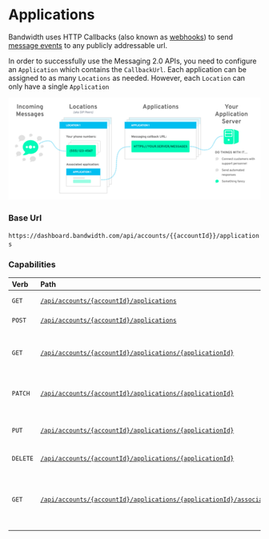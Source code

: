 # Applications

Bandwidth uses HTTP Callbacks (also known as [webhooks](https://webhooks.pbworks.com/w/page/13385124/FrontPage)) to send [message events](../events/messageEvents.md) to any publicly addressable url.

In order to successfully use the Messaging 2.0 APIs, you need to configure an `Application` which contains the `CallbackUrl`.  Each application can be assigned to as many `Locations` as needed.  However, each `Location` can only have a single `Application`

![Application Diagram](../images/messaging-2/applications-flow-messaging.png)

### Base Url
`https://dashboard.bandwidth.com/api/accounts/{{accountId}}/applications`


### Capabilities

| Verb                               | Path                                                                                                                       | about                                                               |
|:-----------------------------------|:---------------------------------------------------------------------------------------------------------------------------|:--------------------------------------------------------------------|
| <code class="get">GET</code>       | [`/api/accounts/{accountId}/applications`](getApplications.md)                                                           | List all Applications                                               |
| <code class="post">POST</code>     | [`/api/accounts/{accountId}/applications`](postApplications.md)                                                          | Create an application                                               |
| <code class="get">GET</code>       | [`/api/accounts/{accountId}/applications/{applicationId}`](getApplicationsApplicationId.md)                            | Get information about a specific application                        |
| <code class="patch">PATCH</code>    | [`/api/accounts/{accountId}/applications/{applicationId}`](patchApplicationsApplicationId.md)                          | Patch changes to an application                                     |
| <code class="put">PUT</code>      | [`/api/accounts/{accountId}/applications/{applicationId}`](putApplicationsApplicationId.md)                            | Make changes to an application                                      |
| <code class="delete">DELETE</code> | [`/api/accounts/{accountId}/applications/{applicationId}`](deleteApplicationsApplicationId.md)                          | Delete an application                                               |
| <code class="get">GET</code>       | [`/api/accounts/{accountId}/applications/{applicationId}/associatedsippeers`](getApplicationsApplicationIdSippeers.md) | Retrieve a list of sippeers (location), associated with application |
